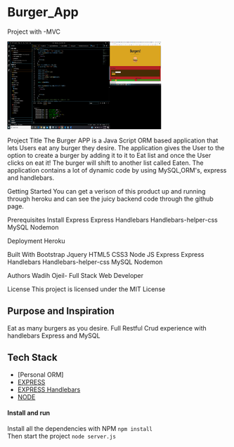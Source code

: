 # Burger_App
Project with -MVC


<img src= "./image/appImage.png" width="350" height="200">



Project Title
The Burger APP is a Java Script ORM based application that lets Users eat any burger they desire.
The application gives the User to the option to create a burger by adding it to it to Eat list and once the User clicks on eat it! The burger will shift to another list called Eaten. The application contains a lot of dynamic code by using MySQL,ORM's, express and handlebars. 

Getting Started
You can get a verison of this product up and running through heroku and can see the juicy backend code through the github
page.

Prerequisites
Install
Express
Express Handlebars
Handlebars-helper-css
MySQL
Nodemon


Deployment
Heroku

Built With
Bootstrap
Jquery
HTML5 
CSS3
Node
JS
Express
Express Handlebars
Handlebars-helper-css 
MySQL 
Nodemon

Authors
Wadih Ojeil- Full Stack Web Developer


License
This project is licensed under the MIT License


## Purpose and Inspiration
Eat as many burgers as you desire. Full Restful Crud experience with handlebars Express and MySQL



## Tech Stack
+ [Personal ORM] 
+ [EXPRESS](https://www.npmjs.com/package/express)
+ [EXPRESS Handlebars](https://www.npmjs.com/package/express-handlebars)
+ [NODE](https://nodejs.org/en/)




#### Install and run
Install all the dependencies with NPM
`npm install` <br>
Then start the project
`node server.js`

